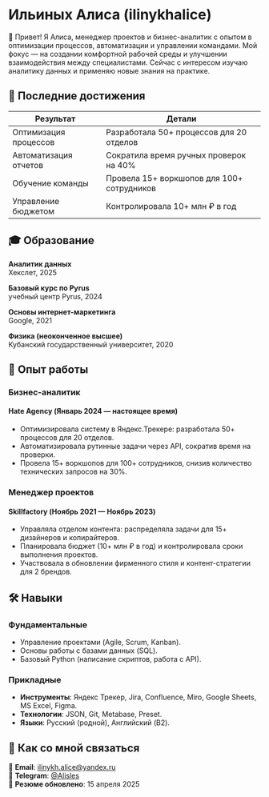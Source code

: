 # Ильиных Алиса (ilinykhalice)

👋 Привет! Я Алиса, менеджер проектов и бизнес-аналитик с опытом в оптимизации процессов, автоматизации и управлении командами. Мой фокус — на создании комфортной рабочей среды и улучшении взаимодействия между специалистами.
Сейчас с интересом изучаю аналитику данных и применяю новые знания на практике.


## 💼 Последние достижения

| Результат | Детали |
|-----------|--------|
| Оптимизация процессов | Разработала 50+ процессов для 20 отделов |
| Автоматизация отчетов | Сократила время ручных проверок на 40% |
| Обучение команды | Провела 15+ воркшопов для 100+ сотрудников |
| Управление бюджетом | Контролировала 10+ млн ₽ в год |


## 🎓 Образование

**Аналитик данных**  
Хекслет, 2025  

**Базовый курс по Руrus**  
учебный центр Руrus, 2024  

**Основы интернет-маркетинга**  
Google, 2021  

**Физика (неоконченное высшее)**  
Кубанский государственный университет, 2020  

## 💼 Опыт работы

### **Бизнес-аналитик**
#### Hate Agency (Январь 2024 — настоящее время)
- Оптимизировала систему в Яндекс.Трекере: разработала 50+ процессов для 20 отделов.
- Автоматизировала рутинные задачи через API, сократив время на проверки.
- Провела 15+ воркшопов для 100+ сотрудников, снизив количество технических запросов на 30%.

### **Менеджер проектов** 
#### Skillfactory (Ноябрь 2021 — Ноябрь 2023)
- Управляла отделом контента: распределяла задачи для 15+ дизайнеров и копирайтеров.
- Планировала бюджет (10+ млн ₽ в год) и контролировала сроки выполнения проектов.
- Участвовала в обновлении фирменного стиля и контент-стратегии для 2 брендов.

## 🛠 Навыки

### **Фундаментальные**
- Управление проектами (Agile, Scrum, Kanban).
- Основы работы с базами данных (SQL).
- Базовый Python (написание скриптов, работа с API).

### **Прикладные**
- **Инструменты**: Яндекс Трекер, Jira, Confluence, Miro, Google Sheets, MS Excel, Figma.
- **Технологии**: JSON, Git, Metabase, Preset.
- **Языки**: Русский (родной), Английский (B2).


## 🔗 Как со мной связаться

📧 **Email**: [ilinykh.alice@yandex.ru](mailto:ilinykh.alice@yandex.ru)  
📱 **Telegram**: [@Alisles](https://t.me/Alisles)  
📅 **Резюме обновлено**: 15 апреля 2025  
